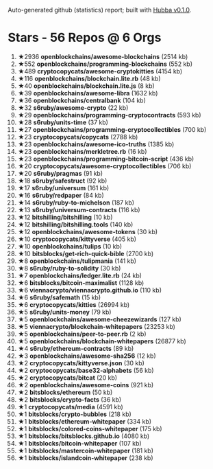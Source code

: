 Auto-generated github (statistics) report;
built with [Hubba v0.1.0](https://github.com/rubycoco/git/tree/master/hubba-reports).


# Stars - 56 Repos @ 6 Orgs

1. ★2936 **openblockchains/awesome-blockchains** (2514 kb)
2. ★552 **openblockchains/programming-blockchains** (552 kb)
3. ★489 **cryptocopycats/awesome-cryptokitties** (4154 kb)
4. ★116 **openblockchains/blockchain.lite.rb** (48 kb)
5. ★40 **openblockchains/blockchain.lite.js** (8 kb)
6. ★39 **openblockchains/awesome-libra** (1632 kb)
7. ★36 **openblockchains/centralbank** (104 kb)
8. ★32 **s6ruby/awesome-crypto** (22 kb)
9. ★29 **openblockchains/programming-cryptocontracts** (593 kb)
10. ★28 **s6ruby/units-time** (37 kb)
11. ★27 **openblockchains/programming-cryptocollectibles** (700 kb)
12. ★23 **cryptocopycats/copycats** (2788 kb)
13. ★23 **openblockchains/awesome-ico-truths** (1385 kb)
14. ★23 **openblockchains/merkletree.rb** (16 kb)
15. ★23 **openblockchains/programming-bitcoin-script** (436 kb)
16. ★20 **cryptocopycats/awesome-cryptocollectibles** (706 kb)
17. ★20 **s6ruby/pragmas** (91 kb)
18. ★18 **s6ruby/safestruct** (92 kb)
19. ★17 **s6ruby/universum** (161 kb)
20. ★16 **s6ruby/redpaper** (84 kb)
21. ★14 **s6ruby/ruby-to-michelson** (187 kb)
22. ★13 **s6ruby/universum-contracts** (116 kb)
23. ★12 **bitshilling/bitshilling** (10 kb)
24. ★12 **bitshilling/bitshilling.tools** (140 kb)
25. ★12 **openblockchains/awesome-tokens** (30 kb)
26. ★10 **cryptocopycats/kittyverse** (405 kb)
27. ★10 **openblockchains/tulips** (10 kb)
28. ★10 **bitsblocks/get-rich-quick-bible** (2700 kb)
29. ★8 **openblockchains/tulipmania** (141 kb)
30. ★8 **s6ruby/ruby-to-solidity** (30 kb)
31. ★7 **openblockchains/ledger.lite.rb** (24 kb)
32. ★6 **bitsblocks/bitcoin-maximalist** (1128 kb)
33. ★6 **viennacrypto/viennacrypto.github.io** (110 kb)
34. ★6 **s6ruby/safemath** (15 kb)
35. ★6 **cryptocopycats/kitties** (26994 kb)
36. ★5 **s6ruby/units-money** (79 kb)
37. ★5 **openblockchains/awesome-cheezewizards** (127 kb)
38. ★5 **viennacrypto/blockchain-whitepapers** (23253 kb)
39. ★5 **openblockchains/peer-to-peer.rb** (2 kb)
40. ★5 **openblockchains/blockchain-whitepapers** (26877 kb)
41. ★4 **s6ruby/ethereum-contracts** (89 kb)
42. ★3 **openblockchains/awesome-sha256** (12 kb)
43. ★2 **cryptocopycats/kittyverse.json** (30 kb)
44. ★2 **cryptocopycats/base32-alphabets** (56 kb)
45. ★2 **cryptocopycats/bitcat** (20 kb)
46. ★2 **openblockchains/awesome-coins** (921 kb)
47. ★2 **bitsblocks/ethereum** (50 kb)
48. ★2 **bitsblocks/crypto-facts** (36 kb)
49. ★1 **cryptocopycats/media** (4591 kb)
50. ★1 **bitsblocks/crypto-bubbles** (218 kb)
51. ★1 **bitsblocks/ethereum-whitepaper** (334 kb)
52. ★1 **bitsblocks/colored-coins-whitepaper** (175 kb)
53. ★1 **bitsblocks/bitsblocks.github.io** (4080 kb)
54. ★1 **bitsblocks/bitcoin-whitepaper** (107 kb)
55. ★1 **bitsblocks/mastercoin-whitepaper** (181 kb)
56. ★1 **bitsblocks/islandcoin-whitepaper** (238 kb)
<!-- break -->


